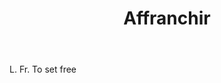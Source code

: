 ---
title: Affranchir
letter: A
permalink: "/definitions/affranchir.html"
body: L. Fr. To set free
published_at: '2018-07-07'
layout: post
---